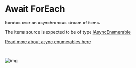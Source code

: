 # Await ForEach

Iterates over an asynchronous stream of items.

The items source is expected to be of type [IAsyncEnumerable<T>](https://learn.microsoft.com/en-us/dotnet/api/system.collections.generic.iasyncenumerable-1)

[Read more about async enumerables here](https://learn.microsoft.com/en-us/archive/msdn-magazine/2019/november/csharp-iterating-with-async-enumerables-in-csharp-8)


<br/>

![img](https://profitbasedocs.blob.core.windows.net/flowimages/builtInFlow.png)

<br/>
